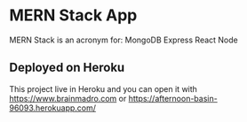 # MERN Stack App
MERN Stack is an acronym for: 
MongoDB
Express
React
Node

## Deployed on Heroku

This project live in Heroku and you can open it with https://www.brainmadro.com or https://afternoon-basin-96093.herokuapp.com/
